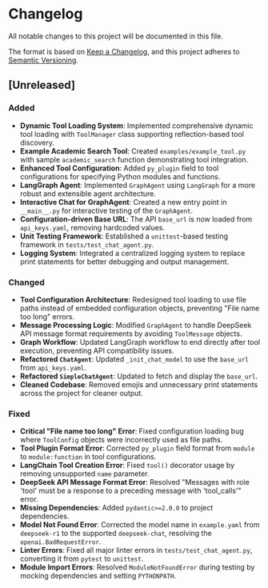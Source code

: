 # Changelog

All notable changes to this project will be documented in this file.

The format is based on [Keep a Changelog](https.md://keepachangelog.com/en/1.0.0/),
and this project adheres to [Semantic Versioning](https.md://semver.org/spec/v2.0.0.html).

## [Unreleased]

### Added
- **Dynamic Tool Loading System**: Implemented comprehensive dynamic tool loading with `ToolManager` class supporting reflection-based tool discovery.
- **Example Academic Search Tool**: Created `examples/example_tool.py` with sample `academic_search` function demonstrating tool integration.
- **Enhanced Tool Configuration**: Added `py_plugin` field to tool configurations for specifying Python modules and functions.
- **LangGraph Agent**: Implemented `GraphAgent` using `LangGraph` for a more robust and extensible agent architecture.
- **Interactive Chat for GraphAgent**: Created a new entry point in `__main__.py` for interactive testing of the `GraphAgent`.
- **Configuration-driven Base URL**: The API `base_url` is now loaded from `api_keys.yaml`, removing hardcoded values.
- **Unit Testing Framework**: Established a `unittest`-based testing framework in `tests/test_chat_agent.py`.
- **Logging System**: Integrated a centralized logging system to replace print statements for better debugging and output management.

### Changed
- **Tool Configuration Architecture**: Redesigned tool loading to use file paths instead of embedded configuration objects, preventing "File name too long" errors.
- **Message Processing Logic**: Modified `GraphAgent` to handle DeepSeek API message format requirements by avoiding `ToolMessage` objects.
- **Graph Workflow**: Updated LangGraph workflow to end directly after tool execution, preventing API compatibility issues.
- **Refactored `ChatAgent`**: Updated `_init_chat_model` to use the `base_url` from `api_keys.yaml`.
- **Refactored `SimpleChatAgent`**: Updated to fetch and display the `base_url`.
- **Cleaned Codebase**: Removed emojis and unnecessary print statements across the project for cleaner output.

### Fixed
- **Critical "File name too long" Error**: Fixed configuration loading bug where `ToolConfig` objects were incorrectly used as file paths.
- **Tool Plugin Format Error**: Corrected `py_plugin` field format from `module` to `module:function` in tool configurations.
- **LangChain Tool Creation Error**: Fixed `tool()` decorator usage by removing unsupported `name` parameter.
- **DeepSeek API Message Format Error**: Resolved "Messages with role 'tool' must be a response to a preceding message with 'tool_calls'" error.
- **Missing Dependencies**: Added `pydantic>=2.0.0` to project dependencies.
- **Model Not Found Error**: Corrected the model name in `example.yaml` from `deepseek-r1` to the supported `deepseek-chat`, resolving the `openai.BadRequestError`.
- **Linter Errors**: Fixed all major linter errors in `tests/test_chat_agent.py`, converting it from `pytest` to `unittest`.
- **Module Import Errors**: Resolved `ModuleNotFoundError` during testing by mocking dependencies and setting `PYTHONPATH`. 